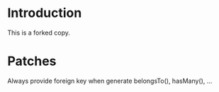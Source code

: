 # Introduction

This is a forked copy.

# Patches

Always provide foreign key when generate belongsTo(), hasMany(), ...
